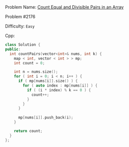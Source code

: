 Problem Name: [Count Equal and Divisible Pairs in an Array](https://leetcode.com/problems/count-equal-and-divisible-pairs-in-an-array/)

Problem #2176

Difficulty: `Easy`

Cpp:

```cpp
class Solution {
public:
  int countPairs(vector<int>& nums, int k) {
    map < int, vector < int > > mp;
    int count = 0;

    int n = nums.size();
    for ( int i = 0; i < n; i++ ) {
      if ( mp[nums[i]].size() ) {
        for ( auto index : mp[nums[i]] ) {
          if ( (i * index) % k == 0 ) {
            count++;
          }
        }
      }
      
      mp[nums[i]].push_back(i);
    }

    return count;
  }
};
```
